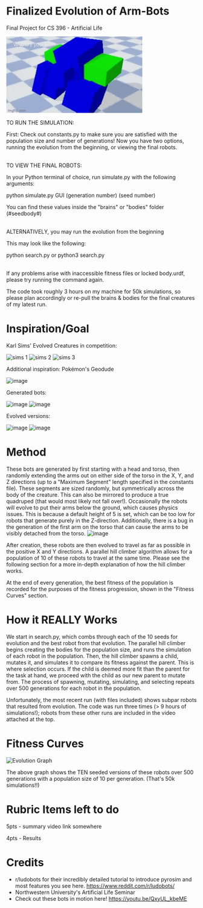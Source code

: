 # Finalized Evolution of Arm-Bots
Final Project for CS 396 - Artificial Life

![](https://github.com/ntbaird/mybots/blob/Final/data/7egcng.gif)

TO RUN THE SIMULATION:

First: Check out constants.py to make sure you are satisfied with the population size and number of generations!
Now you have two options, running the evolution from the beginning, or viewing the final robots.

</br>
TO VIEW THE FINAL ROBOTS:

In your Python terminal of choice, run simulate.py with the following arguments:

python simulate.py GUI (generation number) (seed number)

You can find these values inside the "brains" or "bodies" folder (#seedbody#)

</br>
ALTERNATIVELY, you may run the evolution from the beginning

This may look like the following:

python search.py
or python3 search.py

</br>
If any problems arise with inaccessible fitness files or locked body.urdf, please try running the command again.

The code took roughly 3 hours on my machine for 50k simulations, so please plan accordingly or re-pull the brains & bodies for the final creatures of my latest run.

# Inspiration/Goal
Karl Sims' Evolved Creatures in competition:

![sims 1](https://user-images.githubusercontent.com/91085742/220190536-c142535f-b737-46b3-b837-d8c112a1107e.jpg)
![sims 2](https://user-images.githubusercontent.com/91085742/220190493-56745a34-700f-4147-a13d-ff79b7fda5b2.jpg)
![sims 3](https://user-images.githubusercontent.com/91085742/220190503-114b7c2a-8aa6-4c5a-97ee-ce1cfe636143.jpg)

Additional inspiration: Pokémon's Geodude

![image](https://user-images.githubusercontent.com/91085742/220191334-90d7a5a9-97ee-4478-b3b2-3ea1abd71ceb.png)

Generated bots:

![image](https://user-images.githubusercontent.com/91085742/221745236-0f2ca768-b4e8-4509-a06b-30d13b771df8.png)
![image](https://user-images.githubusercontent.com/91085742/221745324-d2166b6b-a902-4f82-b014-4a6d2eb1c4bb.png)

Evolved versions:

![image](https://user-images.githubusercontent.com/91085742/221745288-dc22e61f-49ed-401b-b76a-5627cbc2d8f5.png)
![image](https://user-images.githubusercontent.com/91085742/221745355-7eb7351d-6a4f-4e04-bc48-18087f75f23b.png)

# Method
These bots are generated by first starting with a head and torso, then randomly extending the arms out on either side of the torso in the X, Y, and Z directions (up to a "Maximum Segment" length specified in the constants file). These segments are sized randomly, but symmetrically across the body of the creature. This can also be mirrored to produce a true quadruped (that would most likely not fall over!). Occasionally the robots will evolve to put their arms below the ground, which causes physics issues. This is because a default height of 5 is set, which can be too low for robots that generate purely in the Z-direction. Additionally, there is a bug in the generation of the first arm on the torso that can cause the arms to be visibly detached from the torso.
![image](https://user-images.githubusercontent.com/91085742/225072617-509307e2-4c9c-4cbb-8053-100d2dcb8d88.png)

After creation, these robots are then evolved to travel as far as possible in the positive X and Y directions. A parallel hill climber algorithm allows for a population of 10 of these robots to travel at the same time. Please see the following section for a more in-depth explanation of how the hill climber works.

At the end of every generation, the best fitness of the population is recorded for the purposes of the fitness progression, shown in the "Fitness Curves" section.

# How it REALLY Works

We start in search.py, which combs through each of the 10 seeds for evolution and the best robot from that evolution. The parallel hill climber begins creating the bodies for the population size, and runs the simulation of each robot in the population. Then, the hill climber spawns a child, mutates it, and simulates it to compare its fitness against the parent. This is where selection occurs. If the child is deemed more fit than the parent for the task at hand, we proceed with the child as our new parent to mutate from. The process of spawning, mutating, simulating, and selecting repeats over 500 generations for each robot in the population.

Unfortunately, the most recent run (with files included) shows subpar robots that resulted from evolution. The code was run three times (> 9 hours of simulations!); robots from these other runs are included in the video attached at the top.

# Fitness Curves
![Evolution Graph](https://user-images.githubusercontent.com/91085742/225068375-1ca74090-8592-433e-ae4e-117137231b1b.jpg)

The above graph shows the TEN seeded versions of these robots over 500 generations with a population size of 10 per generation. (That's 50k simulations!!)

# Rubric Items left to do
5pts - summary video link somewhere

4pts - Results

# Credits
 - r/ludobots for their incredibly detailed tutorial to introduce pyrosim and most features you see here. https://www.reddit.com/r/ludobots/
 - Northwestern University's Artificial Life Seminar
 - Check out these bots in motion here! https://youtu.be/QxyUL_kbeME
